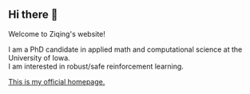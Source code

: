 ## Hi there 👋
Welcome to Ziqing's website!
<p>I am a PhD candidate in applied math and computational science at the University of Iowa. <br>I am interested in robust/safe reinforcement learning.</p>
<a href="https://math.uiowa.edu/people/ziqing-lu">This is my official homepage.</a>

<!--
**zziqinglu/zziqinglu** is a ✨ _special_ ✨ repository because its `README.md` (this file) appears on your GitHub profile.

Here are some ideas to get you started:

- 🔭 I’m currently working on ...
- 🌱 I’m currently learning ...
- 👯 I’m looking to collaborate on ...
- 🤔 I’m looking for help with ...
- 💬 Ask me about ...
- 📫 How to reach me: ...
- 😄 Pronouns: ...
- ⚡ Fun fact: ...
-->
